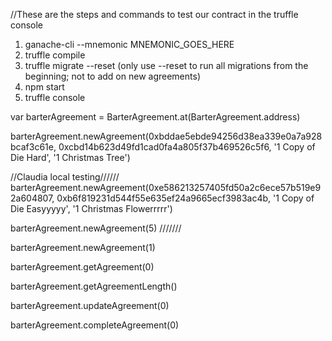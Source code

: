 //These are the steps and commands to test our contract in the truffle console
1) ganache-cli --mnemonic MNEMONIC_GOES_HERE
2) truffle compile
3) truffle migrate --reset
  (only use --reset to run all migrations from the beginning; not to add on new agreements)
4) npm start
5) truffle console

var barterAgreement = BarterAgreement.at(BarterAgreement.address)


barterAgreement.newAgreement(0xbddae5ebde94256d38ea339e0a7a928bcaf3c61e, 0xcbd14b623d49fd1cad0fa4a805f37b469526c5f6, '1 Copy of Die Hard', '1 Christmas Tree')

//Claudia local testing//////
barterAgreement.newAgreement(0xe586213257405fd50a2c6ece57b519e92a604807, 0xb6f819231d544f55e635ef24a9665ecf3983ac4b, '1 Copy of Die Easyyyyy', '1 Christmas Flowerrrrr')

barterAgreement.newAgreement(5)
///////





barterAgreement.newAgreement(1)

barterAgreement.getAgreement(0)

barterAgreement.getAgreementLength()

barterAgreement.updateAgreement(0)

barterAgreement.completeAgreement(0)
